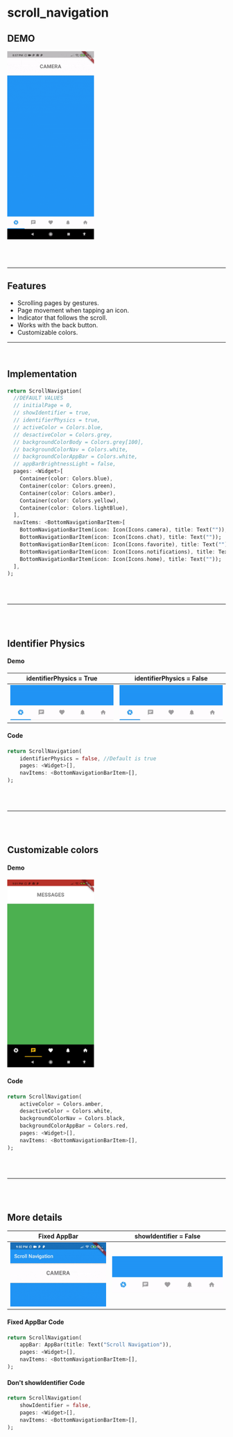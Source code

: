 # scroll_navigation

## DEMO

<img src="assets/readme/demo.gif" alt="drawing" width="200"/>

<br><br>

---

## Features

- Scrolling pages by gestures.
- Page movement when tapping an icon.
- Indicator that follows the scroll.
- Works with the back button.
- Customizable colors.

---

<br>

## Implementation

```dart
return ScrollNavigation(
  //DEFAULT VALUES
  // initialPage = 0,
  // showIdentifier = true,
  // identifierPhysics = true,
  // activeColor = Colors.blue,
  // desactiveColor = Colors.grey,
  // backgroundColorBody = Colors.grey[100],
  // backgroundColorNav = Colors.white,
  // backgroundColorAppBar = Colors.white,
  // appBarBrightnessLight = false,
  pages: <Widget>[
    Container(color: Colors.blue),
    Container(color: Colors.green),
    Container(color: Colors.amber),
    Container(color: Colors.yellow),
    Container(color: Colors.lightBlue),
  ],
  navItems: <BottomNavigationBarItem>[
    BottomNavigationBarItem(icon: Icon(Icons.camera), title: Text(""));
    BottomNavigationBarItem(icon: Icon(Icons.chat), title: Text(""));
    BottomNavigationBarItem(icon: Icon(Icons.favorite), title: Text(""));
    BottomNavigationBarItem(icon: Icon(Icons.notifications), title: Text(""));
    BottomNavigationBarItem(icon: Icon(Icons.home), title: Text(""));
  ],
);
```

<br><br>

---

<br><br>

## Identifier Physics

#### Demo

|           identifierPhysics = True            |           identifierPhysics = False            |
| :-------------------------------------------: | :--------------------------------------------: |
| ![](assets/readme/indentifierPhysicsTrue.gif) | ![](assets/readme/indentifierPhysicsFalse.gif) |

#### Code

```dart
return ScrollNavigation(
    identifierPhysics = false, //Default is true
    pages: <Widget>[],
    navItems: <BottomNavigationBarItem>[],
);
```

<br><br>

---

<br><br>

## Customizable colors

#### Demo

<img src="assets/readme/fullyEditable.jpg" alt="drawing" width="200"/>

#### Code

```dart
return ScrollNavigation(
    activeColor = Colors.amber,
    desactiveColor = Colors.white,
    backgroundColorNav = Colors.black,
    backgroundColorAppBar = Colors.red,
    pages: <Widget>[],
    navItems: <BottomNavigationBarItem>[],
);
```

<br><br>

---

<br><br>

## More details

|            Fixed AppBar            |           showIdentifier = False           |
| :--------------------------------: | :----------------------------------------: |
| ![](assets/readme/fixedAppBar.gif) | ![](assets/readme/showIdentifierFalse.gif) |

#### Fixed AppBar Code

```dart
return ScrollNavigation(
    appBar: AppBar(title: Text("Scroll Navigation")),
    pages: <Widget>[],
    navItems: <BottomNavigationBarItem>[],
);
```

#### Don't showIdentifier Code

```dart
return ScrollNavigation(
    showIdentifier = false,
    pages: <Widget>[],
    navItems: <BottomNavigationBarItem>[],
);
```

